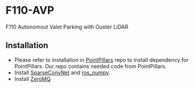 # F110-AVP
F110 Autonomout Valet Parking with Ouster LiDAR

## Installation
- Please refer to installation in [PointPillars](https://github.com/nutonomy/second.pytorch) repo to install dependency for PointPillars. Our repo contains needed code from PointPillars.
- Install [SparseConvNet](https://github.com/facebookresearch/SparseConvNet) and [ros_numpy](https://github.com/eric-wieser/ros_numpy).
- Install [ZeroMQ](http://wiki.zeromq.org/intro:get-the-software)
